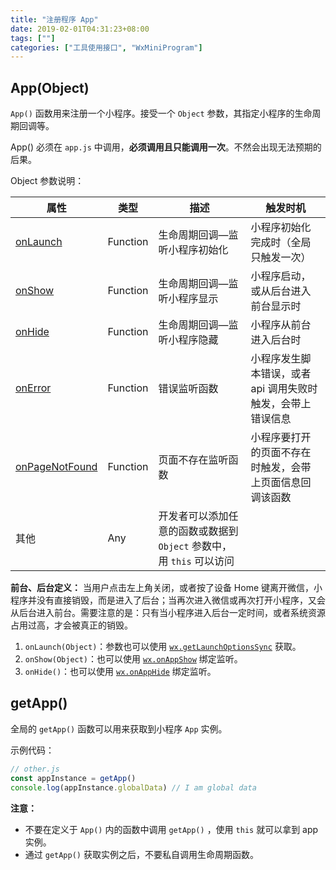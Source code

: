 ```yaml
---
title: "注册程序 App"
date: 2019-02-01T04:31:23+08:00
tags: [""]
categories: ["工具使用接口", "WxMiniProgram"]
---
```



## App(Object)

`App()` 函数用来注册一个小程序。接受一个 `Object` 参数，其指定小程序的生命周期回调等。

App() 必须在 `app.js` 中调用，**必须调用且只能调用一次**。不然会出现无法预期的后果。

Object 参数说明：

| 属性                                                         | 类型     | 描述                                                         | 触发时机                                                    |
| ------------------------------------------------------------ | -------- | ------------------------------------------------------------ | ----------------------------------------------------------- |
| [onLaunch](https://developers.weixin.qq.com/miniprogram/dev/framework/app-service/app.html#onlaunchobject) | Function | 生命周期回调—监听小程序初始化                                | 小程序初始化完成时（全局只触发一次）                        |
| [onShow](https://developers.weixin.qq.com/miniprogram/dev/framework/app-service/app.html#onshowobject) | Function | 生命周期回调—监听小程序显示                                  | 小程序启动，或从后台进入前台显示时                          |
| [onHide](https://developers.weixin.qq.com/miniprogram/dev/framework/app-service/app.html#onhide) | Function | 生命周期回调—监听小程序隐藏                                  | 小程序从前台进入后台时                                      |
| [onError](https://developers.weixin.qq.com/miniprogram/dev/framework/app-service/app.html#onerrorstring-error) | Function | 错误监听函数                                                 | 小程序发生脚本错误，或者 api 调用失败时触发，会带上错误信息 |
| [onPageNotFound](https://developers.weixin.qq.com/miniprogram/dev/framework/app-service/app.html#onpagenotfoundobject) | Function | 页面不存在监听函数                                           | 小程序要打开的页面不存在时触发，会带上页面信息回调该函数    |
| 其他                                                         | Any      | 开发者可以添加任意的函数或数据到 `Object` 参数中，用 `this` 可以访问 |                                                             |

**前台、后台定义：** 当用户点击左上角关闭，或者按了设备 Home 键离开微信，小程序并没有直接销毁，而是进入了后台；当再次进入微信或再次打开小程序，又会从后台进入前台。需要注意的是：只有当小程序进入后台一定时间，或者系统资源占用过高，才会被真正的销毁。

1. `onLaunch(Object)`：参数也可以使用 [`wx.getLaunchOptionsSync`](https://developers.weixin.qq.com/miniprogram/dev/api/wx.getLaunchOptionsSync.html) 获取。
2. `onShow(Object)`：也可以使用 [`wx.onAppShow`](https://developers.weixin.qq.com/miniprogram/dev/api/wx.onAppShow.html) 绑定监听。
3. `onHide()`：也可以使用 [`wx.onAppHide`](https://developers.weixin.qq.com/miniprogram/dev/api/wx.onAppHide.html) 绑定监听。

## getApp()

全局的 `getApp()` 函数可以用来获取到小程序 `App` 实例。

示例代码：

```javascript
// other.js
const appInstance = getApp()
console.log(appInstance.globalData) // I am global data
```

**注意：**

- 不要在定义于 `App()` 内的函数中调用 `getApp()` ，使用 `this` 就可以拿到 app 实例。
- 通过 `getApp()` 获取实例之后，不要私自调用生命周期函数。


